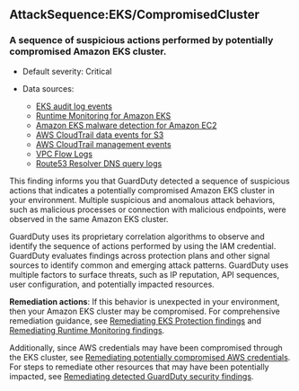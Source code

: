 AttackSequence:EKS/CompromisedCluster
-------------------------------------

### A sequence of suspicious actions performed by potentially compromised Amazon EKS cluster.

* Default severity: Critical
* Data sources:

  + [EKS audit log events](https://docs.aws.amazon.com/guardduty/latest/ug/kubernetes-protection.html#guardduty_k8s-audit-logs)
  + [Runtime Monitoring for Amazon EKS](https://docs.aws.amazon.com/guardduty/latest/ug/how-runtime-monitoring-works-eks.html)
  + [Amazon EKS malware detection for Amazon EC2](https://docs.aws.amazon.com/guardduty/latest/ug/malware-protection.html)
  + [AWS CloudTrail data events for S3](./s3-protection.html#guardduty_s3dataplane)
  + [AWS CloudTrail management events](./guardduty_data-sources.html#guardduty_controlplane)
  + [VPC Flow Logs](./guardduty_data-sources.html#guardduty_vpc)
  + [Route53 Resolver DNS query logs](./guardduty_data-sources.html#guardduty_dns)

This finding informs you that GuardDuty detected a sequence of suspicious actions that indicates a potentially compromised Amazon EKS cluster in your environment. Multiple suspicious and anomalous attack behaviors, such as malicious processes or connection with malicious endpoints, were observed in the same Amazon EKS cluster.

GuardDuty uses its proprietary correlation algorithms to observe and identify the sequence of actions performed by using the IAM credential. GuardDuty evaluates findings across protection plans and other signal sources to identify common and emerging attack patterns. GuardDuty uses multiple factors to surface threats, such as IP reputation, API sequences, user configuration, and potentially impacted resources.

**Remediation actions**: If this behavior is unexpected in your environment, then your Amazon EKS cluster may be compromised. For comprehensive remediation guidance, see [Remediating EKS Protection findings](https://docs.aws.amazon.com/guardduty/latest/ug/guardduty-remediate-kubernetes.html) and [Remediating Runtime Monitoring findings](./guardduty-remediate-runtime-monitoring.html).

Additionally, since AWS credentials may have been compromised through the EKS cluster, see [Remediating potentially compromised AWS credentials](https://docs.aws.amazon.com/guardduty/latest/ug/compromised-creds.html). For steps to remediate other resources that may have been potentially impacted, see [Remediating detected GuardDuty security findings](./guardduty_remediate.html).